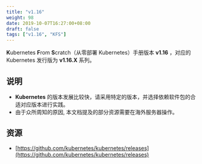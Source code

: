 ```yaml
---
title: "v1.16"
weight: 98
date: 2019-10-07T16:27:00+08:00
draft: false
tags: ["v1.16", "KFS"]
---
```


**K**ubernetes **F**rom **S**cratch（从零部署 Kubernetes）手册版本 **v1.16** ，对应的 Kubernetes 发行版为 **v1.16.X** 系列。

## 说明

- **Kubernetes** 的版本发展比较快，请采用特定的版本，并选择依赖软件包的合适对应版本进行实践。
- 由于众所周知的原因, 本文档提及的部分资源需要在海外服务器操作。

## 资源

- [https://github.com/kubernetes/kubernetes/releases](https://github.com/kubernetes/kubernetes/releases)
